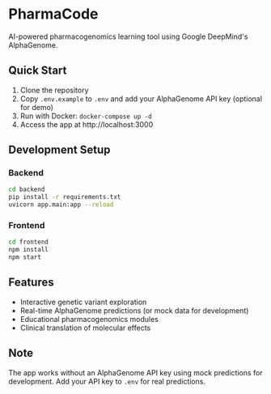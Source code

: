 # PharmaCode

AI-powered pharmacogenomics learning tool using Google DeepMind's AlphaGenome.

## Quick Start

1. Clone the repository
2. Copy `.env.example` to `.env` and add your AlphaGenome API key (optional for demo)
3. Run with Docker: `docker-compose up -d`
4. Access the app at http://localhost:3000

## Development Setup

### Backend
```bash
cd backend
pip install -r requirements.txt
uvicorn app.main:app --reload
```

### Frontend
```bash
cd frontend
npm install
npm start
```

## Features

- Interactive genetic variant exploration
- Real-time AlphaGenome predictions (or mock data for development)
- Educational pharmacogenomics modules
- Clinical translation of molecular effects

## Note

The app works without an AlphaGenome API key using mock predictions for development.
Add your API key to `.env` for real predictions.
